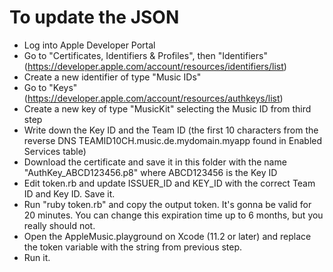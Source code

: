 To update the JSON
==================

* Log into Apple Developer Portal
* Go to "Certificates, Identifiers & Profiles", then "Identifiers" (https://developer.apple.com/account/resources/identifiers/list)
* Create a new identifier of type "Music IDs"
* Go to "Keys" (https://developer.apple.com/account/resources/authkeys/list)
* Create a new key of type "MusicKit" selecting the Music ID from third step
* Write down the Key ID and the Team ID (the first 10 characters from the reverse DNS TEAMID10CH.music.de.mydomain.myapp found in Enabled Services table)
* Download the certificate and save it in this folder with the name "AuthKey_ABCD123456.p8" where ABCD123456 is the Key ID
* Edit token.rb and update ISSUER_ID and KEY_ID with the correct Team ID and Key ID. Save it.
* Run "ruby token.rb" and copy the output token. It's gonna be valid for 20 minutes. You can change this expiration time up to 6 months, but you really should not.
* Open the AppleMusic.playground on Xcode (11.2 or later) and replace the token variable with the string from previous step.
* Run it.
